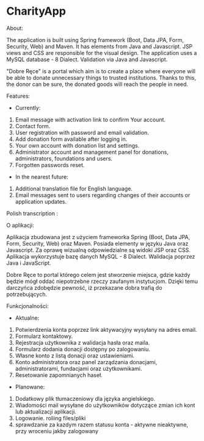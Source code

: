 # CharityApp

About:

The application is built using Spring framework (Boot, Data JPA, Form, Security, Web) and Maven. 
It has elements from Java and Javascript. 
JSP views and CSS are responsible for the visual design. 
The application uses a MySQL database - 8 Dialect.
Validation via Java and Javascript.

"Dobre Ręce" is a portal which aim is to create a place where everyone will be able to donate unnecessary things to trusted institutions. Thanks to this, the donor can be sure, the donated goods will reach the people in need.

Features:

- Currently:

1. Email message with activation link to confirm Your account.
2. Contact form.
3. User registration with password and email validation.
4. Add donation form available after logging in.
5. Your own account with donation list and settings.
6. Administrator account and management panel for donations, administrators, foundations and users.
7. Forgotten passwords reset.

- In the nearest future:

1. Additional translation file for English language.
2. Email messages sent to users regarding changes of their accounts or application updates.

Polish transcription :

O aplikacji:

Aplikacja zbudowana jest z użyciem frameworka Spring (Boot, Data JPA, Form, Security, Web) oraz Maven.
Posiada elementy w języku Java oraz Javascript.
Za oprawę wizualną odpowiedzialne są widoki JSP oraz CSS.
Aplikacja wykorzystuje bazę danych  MySQL -  8 Dialect.
Walidacja poprzez Java i JavaScript.

Dobre Ręce to portal którego celem jest stworzenie miejsca, gdzie każdy będzie mógł oddać niepotrzebne rzeczy zaufanym instytucjom.
Dzięki temu darczyńca zdobędzie pewność, iż przekazane dobra trafią do potrzebujących.

Funkcjonalności:

- Aktualne:

1. Potwierdzenia konta poprzez link aktywacyjny wysyłany na adres email.
2. Formularz kontaktowy.
3. Rejestracja użytkownika z walidacja hasła oraz maila.
4. Formularz dodania donacji dostępny po zalogowaniu.
5. Własne konto z listą donacji oraz ustawieniami.
6. Konto administratora oraz panel zarządzania donacjami, administratorami, fundacjami oraz użytkownikami.
7. Resetowanie zapomnianych haseł.

- Planowane:

1. Dodatkowy plik tłumaczeniowy dla języka angielskiego.
2. Wiadomości mail wysyłane do użytkowników dotyczące zmian ich kont lub aktualizacji aplikacji.
3. Logowanie. roliing files/pliki
4. sprawdzanie za kazdym razem statusu konta - aktywne nieaktywne, przy wroceniu jakby zalogowany